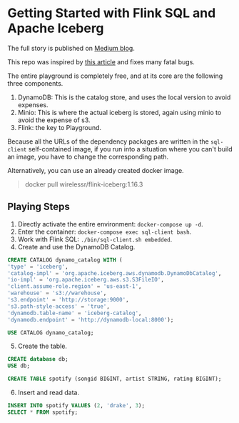 # Getting Started with Flink SQL and Apache Iceberg

The full story is published on [Medium blog](https://lazypro.medium.com/71b96817e3c3).

This repo was inspired by [this article](https://www.dremio.com/blog/getting-started-with-flink-sql-and-apache-iceberg/) and fixes many fatal bugs.

The entire playground is completely free, and at its core are the following three components.
1. DynamoDB: This is the catalog store, and uses the local version to avoid expenses.
2. Minio: This is where the actual iceberg is stored, again using minio to avoid the expense of s3.
3. Flink: the key to Playground.

Because all the URLs of the dependency packages are written in the `sql-client` self-contained image, if you run into a situation where you can't build an image, you have to change the corresponding path.

Alternatively, you can use an already created docker image.
> docker pull wirelessr/flink-iceberg:1.16.3

## Playing Steps

1. Directly activate the entire environment: `docker-compose up -d`.
2. Enter the container: `docker-compose exec sql-client bash`.
3. Work with Flink SQL: `./bin/sql-client.sh embedded`.
4. Create and use the DynamoDB Catalog.

```sql
CREATE CATALOG dynamo_catalog WITH (
'type' = 'iceberg',
'catalog-impl' = 'org.apache.iceberg.aws.dynamodb.DynamoDbCatalog',
'io-impl' = 'org.apache.iceberg.aws.s3.S3FileIO',
'client.assume-role.region' = 'us-east-1',
'warehouse' = 's3://warehouse',
's3.endpoint' = 'http://storage:9000',
's3.path-style-access' = 'true',
'dynamodb.table-name' = 'iceberg-catalog',
'dynamodb.endpoint' = 'http://dynamodb-local:8000');

USE CATALOG dynamo_catalog;
```

5. Create the table.

```sql
CREATE database db;
USE db;

CREATE TABLE spotify (songid BIGINT, artist STRING, rating BIGINT);
```

6. Insert and read data.

```sql
INSERT INTO spotify VALUES (2, 'drake', 3);
SELECT * FROM spotify;
```
